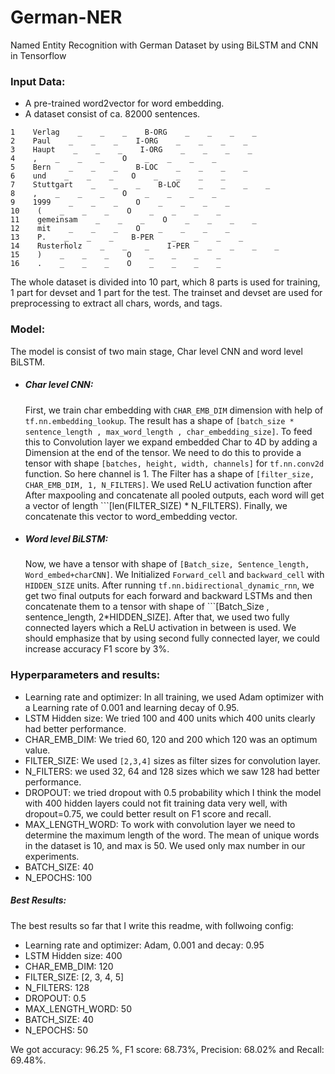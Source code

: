 # German-NER
Named Entity Recognition with German Dataset by using BiLSTM and CNN in Tensorflow

### Input Data:
* A pre-trained word2vector for word embedding.
* A dataset consist of ca. 82000 sentences.
```csv
1    Verlag    _    _    _    B-ORG    _    _    _    _
2    Paul    _    _    _    I-ORG    _    _    _    _
3    Haupt    _    _    _    I-ORG    _    _    _    _
4    ,    _    _    _    O    _    _    _    _
5    Bern    _    _    _    B-LOC    _    _    _    _
6    und    _    _    _    O    _    _    _    _
7    Stuttgart    _    _    _    B-LOC    _    _    _    _
8    ,    _    _    _    O    _    _    _    _
9    1999    _    _    _    O    _    _    _    _
10    (    _    _    _    O    _    _    _    _
11    gemeinsam    _    _    _    O    _    _    _    _
12    mit    _    _    _    O    _    _    _    _
13    P.    _    _    _    B-PER    _    _    _    _
14    Rusterholz    _    _    _    I-PER    _    _    _    _
15    )    _    _    _    O    _    _    _    _
16    .    _    _    _    O    _    _    _    _
```
The whole dataset is divided into 10 part, which 8 parts is used for training, 1 part for devset and 1 part for the test. The trainset and devset are used for preprocessing to extract all chars, words, and tags.

### Model:
The model is consist of two main stage, Char level CNN and word level BiLSTM.
* ##### Char level CNN:
  First, we train char embedding with ```CHAR_EMB_DIM``` dimension with help of ```tf.nn.embedding_lookup```. The result has a shape of ```[batch_size * sentence_length , max_word_length , char_embedding_size]```. To feed this to Convolution layer we expand embedded Char to 4D by adding a Dimension at the end of the tensor. We need to do this to provide a tensor with shape ```[batches, height, width, channels]``` for ```tf.nn.conv2d``` function. So here channel is 1.
  The Filter has a shape of ```[filter_size, CHAR_EMB_DIM, 1, N_FILTERS]```. We used ReLU activation function after  After maxpooling and concatenate all pooled outputs, each word will get a vector of length ```[len(FILTER_SIZE) * N_FILTERS).
  Finally, we concatenate this vector to word_embedding vector.

* ##### Word level BiLSTM:
  Now, we have a tensor with shape of ```[Batch_size, Sentence_length, Word_embed+charCNN]```. We Initialized ```Forward_cell``` and ```backward_cell``` with ```HIDDEN_SIZE``` units. After running ```tf.nn.bidirectional_dynamic_rnn```, we get two final outputs for each forward and backward LSTMs and then concatenate them to a tensor with shape of ```[Batch_Size , sentence_length, 2*HIDDEN_SIZE].
  After that, we used two fully connected layers which a ReLU activation in between is used. We should emphasize that by using second fully connected layer, we could increase accuracy  F1 score by 3%.
  
### Hyperparameters and results:
* Learning rate and optimizer: In all training, we used Adam optimizer with a Learning rate of 0.001 and learning decay of 0.95.
* LSTM Hidden size: We tried 100 and 400 units which 400 units clearly had better performance.
* CHAR_EMB_DIM: We tried 60, 120 and 200 which 120 was an optimum value.
* FILTER_SIZE: We used ```[2,3,4]``` sizes as filter sizes for convolution layer.
* N_FILTERS: we used 32, 64 and 128 sizes which we saw 128 had better performance.
* DROPOUT: we tried dropout with 0.5 probability which I think the model with 400 hidden layers could not fit training data very well, with dropout=0.75, we could better result on F1 score and recall.
* MAX_LENGTH_WORD: To work with convolution layer we need to determine the maximum length of the word. The mean of unique words in the dataset is 10, and max is 50. We used only max number in our experiments.
* BATCH_SIZE: 40
* N_EPOCHS: 100

##### Best Results:
  The best results so far that I write this readme, with follwoing config:
  * Learning rate and optimizer: Adam, 0.001 and decay: 0.95
  * LSTM Hidden size: 400
  * CHAR_EMB_DIM: 120
  * FILTER_SIZE: [2, 3, 4, 5]
  * N_FILTERS: 128
  * DROPOUT: 0.5
  * MAX_LENGTH_WORD: 50
  * BATCH_SIZE: 40
  * N_EPOCHS: 50

We got accuracy: 96.25 %, F1 score: 68.73%, Precision: 68.02% and Recall: 69.48%.
